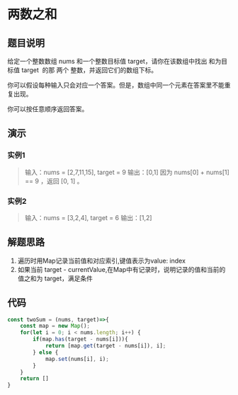 # 两数之和

## 题目说明

给定一个整数数组 nums 和一个整数目标值 target，请你在该数组中找出 和为目标值 target  的那 两个 整数，并返回它们的数组下标。

你可以假设每种输入只会对应一个答案。但是，数组中同一个元素在答案里不能重复出现。

你可以按任意顺序返回答案。

## 演示

### 实例1

> 输入：nums = [2,7,11,15], target = 9
> 输出：[0,1]
> 因为 nums[0] + nums[1] == 9 ，返回 [0, 1] 。

### 实例2

> 输入：nums = [3,2,4], target = 6
> 输出：[1,2]

## 解题思路

1. 遍历时用Map记录当前值和对应索引,键值表示为value: index
2. 如果当前 target - currentValue,在Map中有记录时，说明记录的值和当前的值之和为 target，满足条件

## 代码

```js
const twoSum = (nums, target)=>{
    const map = new Map();
    for(let i = 0; i < nums.length; i++) {
        if(map.has(target - nums[i])){
            return [map.get(target - nums[i]), i];
        } else {
            map.set(nums[i], i);
        }
    }
    return []
}
```
